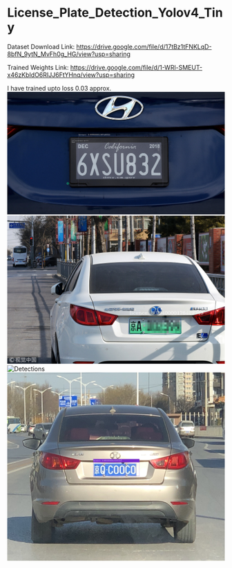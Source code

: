 # License_Plate_Detection_Yolov4_Tiny
Dataset Download Link: https://drive.google.com/file/d/17tBz1tFNKLqD-8bfN_9ytN_MvFh0g_HG/view?usp=sharing

Trained Weights Link: https://drive.google.com/file/d/1-WRl-SMEUT-x46zKbIdO6RIJJ6FtYHnq/view?usp=sharing

I have trained upto loss 0.03 approx.
![Detections](/detections/1.png)
![Detections](/detections/2.png)
![Detections](/detections/3.png)
![Detections](/detections/4.png)
